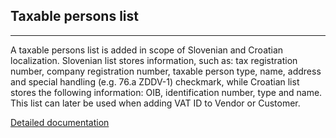 ## **Taxable persons list** ##
-----
 
A taxable persons list is added in scope of Slovenian and Croatian localization. Slovenian list stores information, such as: tax registration number, company registration number, taxable person type, name, address and special handling (e.g. 76.a ZDDV-1) checkmark, while Croatian list stores the following information: OIB, identification number, type and name. This list can later be used when adding VAT ID to Vendor or Customer. 

[Detailed documentation](http://axweb/_layouts/15/WopiFrame2.aspx?sourcedoc=/D365O%20Localization%20Documents/D365O%20LOC_Tax%20identification%20number.docx&action=default)